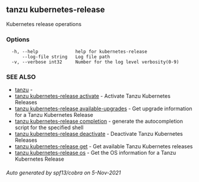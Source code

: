 ## tanzu kubernetes-release

Kubernetes release operations

### Options

```
  -h, --help              help for kubernetes-release
      --log-file string   Log file path
  -v, --verbose int32     Number for the log level verbosity(0-9)
```

### SEE ALSO

* [tanzu](tanzu.md)	 - 
* [tanzu kubernetes-release activate](tanzu_kubernetes-release_activate.md)	 - Activate Tanzu Kubernetes Releases
* [tanzu kubernetes-release available-upgrades](tanzu_kubernetes-release_available-upgrades.md)	 - Get upgrade information for a Tanzu Kubernetes Release
* [tanzu kubernetes-release completion](tanzu_kubernetes-release_completion.md)	 - generate the autocompletion script for the specified shell
* [tanzu kubernetes-release deactivate](tanzu_kubernetes-release_deactivate.md)	 - Deactivate Tanzu Kubernetes Releases
* [tanzu kubernetes-release get](tanzu_kubernetes-release_get.md)	 - Get available Tanzu Kubernetes releases
* [tanzu kubernetes-release os](tanzu_kubernetes-release_os.md)	 - Get the OS information for a Tanzu Kubernetes Release

###### Auto generated by spf13/cobra on 5-Nov-2021
